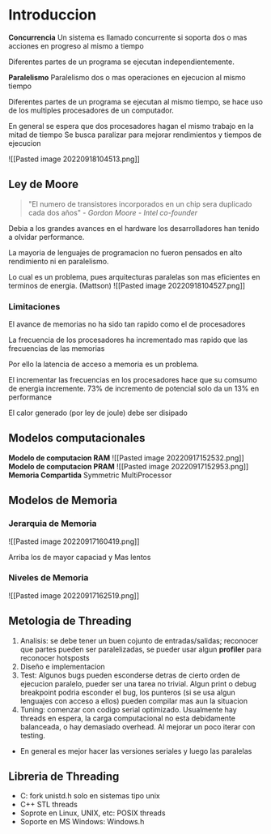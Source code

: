 # Introduccion
**Concurrencia**
Un sistema es llamado concurrente si soporta dos o mas acciones en progreso al mismo a tiempo

Diferentes partes de un programa se ejecutan independientemente.

**Paralelismo**
Paralelismo dos o mas operaciones en ejecucion al mismo tiempo

Diferentes partes de un programa se ejecutan al mismo tiempo, se hace uso de los multiples procesadores de un computador.

En general se espera que dos procesadores hagan el mismo trabajo en la mitad de tiempo
Se busca paralizar para mejorar rendimientos y tiempos de ejecucion

![[Pasted image 20220918104513.png]]

## Ley de Moore

>"El numero de transistores incorporados en un chip sera duplicado cada dos años"
>*- Gordon Moore - Intel co-founder*

Debia a los grandes avances en el hardware los desarrolladores han tenido a olvidar performance.

La mayoria de lenguajes de programacion no fueron pensados en alto rendimiento ni en paralelismo.

Lo cual es un problema, pues arquitecturas paralelas son mas eficientes en terminos de energia. (Mattson)
![[Pasted image 20220918104527.png]]
### Limitaciones
El avance de memorias no ha sido tan rapido como el de procesadores

La frecuencia de los procesadores ha incrementado mas rapido que las frecuencias de las memorias

Por ello la latencia de acceso a memoria es un problema.

El incrementar las frecuencias en los procesadores hace que su comsumo de energia incremente. 73% de incremento de potencial solo da un 13% en performance

El calor generado (por ley de joule) debe ser disipado

## Modelos computacionales
**Modelo de computacion RAM**
![[Pasted image 20220917152532.png]]
**Modelo de computacion PRAM**
![[Pasted image 20220917152953.png]]
**Memoria Compartida**
Symmetric MultiProcessor 

## Modelos de Memoria
### Jerarquia de Memoria
![[Pasted image 20220917160419.png]]

Arriba los de mayor capaciad y Mas lentos

### Niveles de Memoria
![[Pasted image 20220917162519.png]]


## Metologia de Threading
1. Analisis: se debe tener un buen cojunto de entradas/salidas; reconocer que partes pueden ser paralelizadas, se pueder usar algun **profiler** para reconocer hotsposts
2. Diseño e implementacion
3. Test: Algunos bugs pueden esconderse detras de cierto orden de ejecucion paralelo, pueder ser una tarea no trivial. Algun print o debug breakpoint podria esconder el bug, los punteros (si se usa algun lenguajes con acceso a ellos) pueden compilar mas aun la situacion
4. Tuning: comenzar con codigo serial optimizado. Usualmente hay threads en espera, la carga computacional no esta debidamente balanceada, o hay demasiado overhead. Al mejorar un poco iterar con testing.

- En general es mejor hacer las versiones seriales y luego las paralelas


## Libreria de Threading
- C: fork unistd.h solo en sistemas tipo unix
- C++ STL threads
- Soprote en Linux, UNIX, etc: POSIX threads
- Soporte en MS Windows: Windows.h
